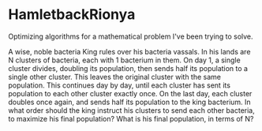 # HamletbackRionya
Optimizing algorithms for a mathematical problem I've been trying to solve.

A wise, noble bacteria King rules over his bacteria vassals. In his lands are N clusters of bacteria, each with 1 bacterium in them. On day 1, a single cluster divides, doubling its population, then sends half its population to a single other cluster. This leaves the original cluster with the same population. This continues day by day, until each cluster has sent its population to each other cluster exactly once. On the last day, each cluster doubles once again, and sends half its population to the king bacterium. In what order should the king instruct his clusters to send each other bacteria, to maximize his final population? What is his final population, in terms of N?
